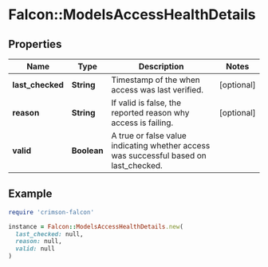 # Falcon::ModelsAccessHealthDetails

## Properties

| Name | Type | Description | Notes |
| ---- | ---- | ----------- | ----- |
| **last_checked** | **String** | Timestamp of the when access was last verified. | [optional] |
| **reason** | **String** | If valid is false, the reported reason why access is failing. | [optional] |
| **valid** | **Boolean** | A true or false value indicating whether access was successful based on last_checked. |  |

## Example

```ruby
require 'crimson-falcon'

instance = Falcon::ModelsAccessHealthDetails.new(
  last_checked: null,
  reason: null,
  valid: null
)
```

